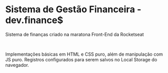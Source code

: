 <h1>Sistema de Gestão Financeira - dev.finance$</h1>

<p>Sistema de finanças criado na maratona Front-End da Rocketseat</p>
<br/>
<p>Implementações básicas em HTML e CSS puro, além de manipulação com JS puro. Registros configurados para serem salvos no Local Storage do navegador.</P>